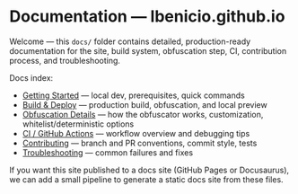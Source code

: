 # Documentation — lbenicio.github.io

Welcome — this `docs/` folder contains detailed, production-ready documentation for the site, build system, obfuscation step, CI, contribution process, and troubleshooting.

Docs index:

- [Getting Started](getting-started.md) — local dev, prerequisites, quick commands
- [Build & Deploy](build-deploy.md) — production build, obfuscation, and local preview
- [Obfuscation Details](obfuscation.md) — how the obfuscator works, customization, whitelist/deterministic options
- [CI / GitHub Actions](ci.md) — workflow overview and debugging tips
- [Contributing](contributing.md) — branch and PR conventions, commit style, tests
- [Troubleshooting](troubleshooting.md) — common failures and fixes

If you want this site published to a docs site (GitHub Pages or Docusaurus), we can add a small pipeline to generate a static docs site from these files.
